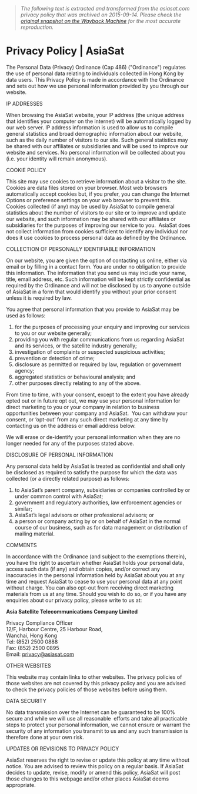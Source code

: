 > *The following text is extracted and transformed from the asiasat.com privacy policy that was archived on 2015-09-14. Please check the [original snapshot on the Wayback Machine](https://web.archive.org/web/20150914134935id_/http%3A//www.asiasat.com/privacy-policy) for the most accurate reproduction.*

# Privacy Policy | AsiaSat

The Personal Data (Privacy) Ordinance (Cap 486) ("Ordinance") regulates the use of personal data relating to individuals collected in Hong Kong by data users. This Privacy Policy is made in accordance with the Ordinance and sets out how we use personal information provided by you through our website.

IP ADDRESSES

When browsing the AsiaSat website, your IP address (the unique address that identifies your computer on the internet) will be automatically logged by our web server. IP address information is used to allow us to compile general statistics and broad demographic information about our website, such as the daily number of visitors to our site. Such general statistics may be shared with our affiliates or subsidiaries and will be used to improve our website and services. No personal information will be collected about you (i.e. your identity will remain anonymous).

COOKIE POLICY

This site may use cookies to retrieve information about a visitor to the site. Cookies are data files stored on your browser. Most web browsers automatically accept cookies but, if you prefer, you can change the Internet Options or preference settings on your web browser to prevent this. Cookies collected (if any) may be used by AsiaSat to compile general statistics about the number of visitors to our site or to improve and update our website, and such information may be shared with our affiliates or subsidiaries for the purposes of improving our service to you.  AsiaSat does not collect information from cookies sufficient to identify any individual nor does it use cookies to process personal data as defined by the Ordinance.

COLLECTION OF PERSONALLY IDENTIFIABLE INFORMATION

On our website, you are given the option of contacting us online, either via email or by filling in a contact form. You are under no obligation to provide this information. The information that you send us may include your name, title, email address, etc. Such information will be kept strictly confidential as required by the Ordinance and will not be disclosed by us to anyone outside of AsiaSat in a form that would identify you without your prior consent unless it is required by law.

You agree that personal information that you provide to AsiaSat may be used as follows:

  1. for the purposes of processing your enquiry and improving our services to you or our website generally;
  2. providing you with regular communications from us regarding AsiaSat and its services, or the satellite industry generally;
  3. investigation of complaints or suspected suspicious activities;
  4. prevention or detection of crime;
  5. disclosure as permitted or required by law, regulation or government agency;
  6. aggregated statistics or behavioural analysis; and
  7. other purposes directly relating to any of the above.



From time to time, with your consent, except to the extent you have already opted out or in future opt out, we may use your personal information for direct marketing to you or your company in relation to business opportunities between your company and AsiaSat.  You can withdraw your consent, or ‘opt-out’ from any such direct marketing at any time by contacting us on the address or email address below.

We will erase or de-identify your personal information when they are no longer needed for any of the purposes stated above.

DISCLOSURE OF PERSONAL INFORMATION

Any personal data held by AsiaSat is treated as confidential and shall only be disclosed as required to satisfy the purpose for which the data was collected (or a directly related purpose) as follows:

  1. to AsiaSat’s parent company, subsidiaries or companies controlled by or under common control with AsiaSat;
  2. government and regulatory authorities, law enforcement agencies or similar;
  3. AsiaSat’s legal advisors or other professional advisors; or
  4. a person or company acting by or on behalf of AsiaSat in the normal course of our business, such as for data management or distribution of mailing material.



COMMENTS

In accordance with the Ordinance (and subject to the exemptions therein), you have the right to ascertain whether AsiaSat holds your personal data, access such data (if any) and obtain copies, and/or correct any inaccuracies in the personal information held by AsiaSat about you at any time and request AsiaSat to cease to use your personal data at any point without charge. You can also opt-out from receiving direct marketing materials from us at any time. Should you wish to do so, or if you have any enquiries about our privacy policy, please write to us at:

**Asia Satellite Telecommunications Company Limited**

Privacy Compliance Officer  
12/F, Harbour Centre, 25 Harbour Road,  
Wanchai, Hong Kong  
Tel: (852) 2500 0888  
Fax: (852) 2500 0895  
Email: [privacy@asiasat.com](mailto:as-mkt@asiasat.com)

OTHER WEBSITES

This website may contain links to other websites. The privacy policies of those websites are not covered by this privacy policy and you are advised to check the privacy policies of those websites before using them.

DATA SECURITY

No data transmission over the Internet can be guaranteed to be 100% secure and while we will use all reasonable  efforts and take all practicable steps to protect your personal information, we cannot ensure or warrant the security of any information you transmit to us and any such transmission is therefore done at your own risk.

UPDATES OR REVISIONS TO PRIVACY POLICY

AsiaSat reserves the right to revise or update this policy at any time without notice. You are advised to review this policy on a regular basis. If AsiaSat decides to update, revise, modify or amend this policy, AsiaSat will post those changes to this webpage and/or other places AsiaSat deems appropriate.
